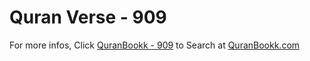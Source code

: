 # Quran Verse - 909 

For more infos, Click [QuranBookk - 909](https://www.quranbookk.com/quran/search?q=909) to Search at [QuranBookk.com](http://quranbookk.com/)